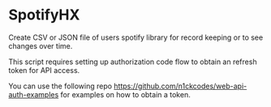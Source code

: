# SpotifyHX
Create CSV or JSON file of users spotify library for record keeping or to see changes over time.

This script requires setting up authorization code flow to obtain an refresh token for API access.

You can use the following repo https://github.com/n1ckcodes/web-api-auth-examples for examples on how to obtain a token.